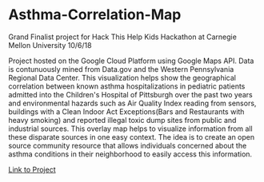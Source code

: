 # Asthma-Correlation-Map
Grand Finalist project for Hack This Help Kids Hackathon at Carnegie Mellon University 10/6/18

Project hosted on the Google Cloud Platform using Google Maps API. Data is contunuously mined from Data.gov and the Western Pennsylvania Regional Data Center. This visualization helps show the geographical correlation between known asthma hospitalizations in pediatric patients admitted into the Children's Hospital of Pittsburgh over the past two years and environmental hazards such as Air Quality Index reading from sensors, buildings with a Clean Indoor Act Exceptions(Bars and Restaurants with heavy smoking) and reported illegal toxic dump sites from public and industrial sources. This overlay map helps to visualize information from all these disparate sources in one easy context. The idea is to create an open source community resource that allows individuals concerned about the asthma conditions in their neighborhood to easily access this information. 

[Link to Project](https://www.google.com/maps/d/viewer?mid=1XDUq0L6h4AlAadFIaXkHb11Rmm5isOW1&ll=40.444018332687456%2C-79.90280021685442&z=11)
